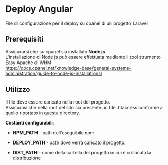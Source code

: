 # Deploy Angular

File di configurazione per il deploy su cpanel di un progetto Laravel

## Prerequisiti
Assicurarsi che su cpanel sia installato **Node js**  
L'installazione di Node js può essere effettuata mediante il tool strumento Easy Apache di WHM  
https://docs.cpanel.net/knowledge-base/general-systems-administration/guide-to-node-js-installations/

## Utilizzo
Il file deve essere caricato nella root del progetto.  
Assicurasi che nella root del sito sia presente un file .htaccess conforme a quello riportato in questa directory.

**Costanti configurabili**:

- **NPM_PATH** - path dell'eseguibile npm

- **DEPLOY_PATH** - path dove verrà caricato il progetto. 

- **DIST_PATH** - nome della cartella del progetto in cui è collocata la distribuzione